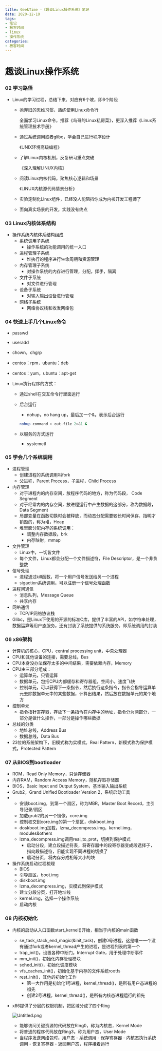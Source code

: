```yaml
---
title: GeekTime -《趣谈Linux操作系统》笔记
date: 2020-12-10
tags:
- 笔记
- 极客时间
- linux
- 操作系统
categories:
- 极客时间
---
```


# 趣谈Linux操作系统

### 02 学习路径

- Linux的学习过程，总结下来，对应有6个坡，即6个阶段

  - 抛弃旧的思维习惯，熟练使用Linux命令行

    全面学习Linux命令，推荐《鸟哥的Linux私房菜》，更深入推荐《Linux系统管理技术手册》

  - 通过系统调用或者glibc，学会自己进行程序设计

    《UNIX环境高级编程》

  - 了解Linux内核机制，反复研习重点突破

    《深入理解LINUX内核》

  - 阅读Linux内核代码，聚焦核心逻辑和场景

    《LINUX内核源代码情景分析》

  - 实验定制化Linux组件，已经没人能阻挡你成为内核开发工程师了

  - 面向真实场景的开发，实践没有终点

### 03 Linux内核体系结构

- 操作系统内核体系结构组成
  - 系统调用子系统
    - 操作系统的功能调用的统一入口
  - 进程管理子系统
    - 堆执行的程序进行生命周期和资源管理
  - 内存管理子系统
    - 对操作系统的内存进行管理，分配，挥手，隔离
  - 文件子系统
    - 对文件进行管理
  - 设备子系统
    - 对输入输出设备进行管理
  - 网络子系统
    - 网络协议栈和收发网络包

### 04 快速上手几个Linux命令

- passwd

- useradd

- chown，chgrp

- centos：rpm，ubuntu：deb

- centos：yum，ubuntu：apt-get

- Linux执行程序的方式：

  - 通过shell在交互命令行里面运行

  - 后台运行

    - nohup，no hang up，最后加一个&，表示后台运行

    ```bash
    nohup command > out.file 2>&1 &
    ```

  - 以服务的方式运行

    - systemctl

### 05 学会几个系统调用

- 进程管理
  - 创建进程的系统调用叫fork
  - 父进程，Parent Process，子进程，Child Process
- 内存管理
  - 对于进程内的内存空间，放程序代码的地方，称为代码段， Code Segment
  - 对于经常内的内存空间，放进程运行中产生数据的这部分，称为数据段，Data Segment
  - 局部变量在函数切换时会被释放，而动态分配需要较长时间保存，指明才销毁的，称为堆，Heap
  - 堆里面分配内存的系统调用：
    - 调整内存数据段，brk
    - 内存映射，mmap
- 文件管理
  - Linux中，一切皆文件
  - 每个文件，Linux都会分配一个文件描述符，File Descriptor，是一个非负整数
- 信号处理
  - 进程通过kill函数，将一个用户信号发送给另一个进程
  - sigaction系统调用，可以注册一个信号处理函数
- 进程间通信
  - 消息队列，Message Queue
  - 共享内存
- 网络通信
  - TCP/IP网络协议栈
- Glibc，是Linux下使用的开源的标准C库，提供了丰富的API，如字符串处理，数据运算等用户态服务，还有封装了系统提供的系统服务，即系统调用的封装

### 06 x86架构

- 计算机的核心，CPU，central processing unit，中央处理器
- CPU和其他设备的连接，需要总线，Bus
- CPU本身没办法保存太多的中间结果，需要依赖内存，Memory
- CPU由三部分组成：
  - 运算单元，只管运算
  - 数据单元，包括CPU内部缓存和寄存器组，空间小，速度飞快
  - 控制单元，可以获得下一条指令，然后执行这条指令，指令会指导运算单元去除数据单元中的某些数据，计算出结果，然后放在数据单元的某个地方
- 控制单元
  - 指令指针寄存器，存放下一条指令在内存中的地址，指令分为两部分，一部分是做什么操作，一部分是操作哪些数据
- 总线的分类
  - 地址总线，Address Bus
  - 数据总线，Data Bus
- 23位的系统架构下，旧模式称为实模式，Real Pattern，新模式称为保护模式，Protected Pattern

### 07 从BIOS到bootloader

- ROM，Read Only Memory，只读存储器
- 内存RAM，Random Access Memory，随机存取存储器
- BIOS，Basic Input and Output System，基本输入输出系统
- Grub2，Grand Unified Bootloader Version 2，系统启动工具
- - 安装boot.img，到第一个扇区，称为MBR，Master Boot Record，主引导记录/扇区
  - 加载grub2的另一个镜像，core.img
  - 控制权交到core.img的第一个扇区，diskboot.img
  - doskboot.img加载，lzma_decompress.img，kernel.img，modules&others
  - lzma_decompress.img调用real_to_prot，切换到保护模式
    - 启动分段，建立段描述符表，将寄存器中的段寄存器变成段选择子，指向段描述符，旧能实现不同进程的切换了
    - 启动分页，将内存分成相等大小的块
- 操作系统启动过程梳理
  - BIOS
  - 引导扇区，boot.img
  - diskboot.img
  - lzma_decompress.img，实模式到保护模式
  - 建立分段分页，打开地址线
  - kernel.img，选择一个操作系统
  - 启动内核

### 08 内核初始化

- 内核的启动从入口函数start_kernel()开始，相当于内核的main函数

  - se_task_stack_end_magic(&init_task)，创建0号进程，这是唯一一个没有通过fork或者kernel_thread产生的进程，是进程列表的第一个
  - trap_init()，设置各种中断门，Interrupt Gate，用于处理中断事件
  - mm_init()，初始化内存管理模块
  - sched_init()，初始化调度模块
  - vfs_caches_init()，初始化基于内存的文件系统rootfs
  - rest_init()，其他的初始化工作
    - 第一大作用是初始化1号进程，kernel_thread()，是所有用户态进程的祖先
    - 创建2号进程，kernel_thread()，是所有内核态进程运行的祖先

- x86提供了分层的权限机制，把区域分成了四个Ring

  ![Untitled.png](Untitled.png)

  - 能够访问关键资源的代码放在Ring0，称为内核态，Kernel Mode
  - 将普通的程序代码放在Ring3，称为用户态，User Mode
  - 当程序发送网络包时，用户态 - 系统调用 - 保存寄存器 - 内核态执行系统调用 - 恢复寄存器 - 返回用户态，程序接着运行